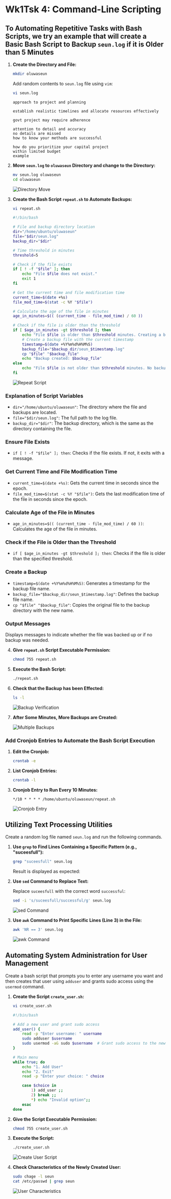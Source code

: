 # Wk1Tsk 4: Command-Line Scripting

## To Automating Repetitive Tasks with Bash Scripts, we try an example that will create a Basic Bash Script to Backup `seun.log` if it is Older than 5 Minutes

1. **Create the Directory and File:**

    ```bash
    mkdir oluwaseun
    ```

    Add random contents to `seun.log` file using `vim`:

    ```bash
    vi seun.log
    ```

    ```
    approach to project and planning

    establish realistic timelines and allocate resources effectively

    govt project may require adherence 

    attention to detail and accuracy
    no details are missed
    how to know your methods are successful

    how do you prioritize your capital project 
    within limited budget
    example 
    ```

2. **Move `seun.log` to `oluwaseun` Directory and change to the Directory:**

    ```bash
    mv seun.log oluwaseun
    cd oluwaseun
    ```

    ![Directory Move](https://github.com/Makinates/SeunB-tasks-docs/assets/125329091/a4be4148-4f70-4bb0-b836-b0f9eb4de47e)

3. **Create the Bash Script `repeat.sh` to Automate Backups:**

    ```bash
    vi repeat.sh
    ```

    ```bash
    #!/bin/bash

    # File and backup directory location
    dir="/home/ubuntu/oluwaseun"
    file="$dir/seun.log"
    backup_dir="$dir"

    # Time threshold in minutes
    threshold=5

    # Check if the file exists
    if [ ! -f "$file" ]; then
        echo "File $file does not exist."
        exit 1
    fi

    # Get the current time and file modification time
    current_time=$(date +%s)
    file_mod_time=$(stat -c %Y "$file")

    # Calculate the age of the file in minutes
    age_in_minutes=$(( (current_time - file_mod_time) / 60 ))

    # Check if the file is older than the threshold
    if [ $age_in_minutes -gt $threshold ]; then
        echo "File $file is older than $threshold minutes. Creating a backup."
        # Create a backup file with the current timestamp
        timestamp=$(date +%Y%m%d%H%M%S)
        backup_file="$backup_dir/seun_$timestamp.log"
        cp "$file" "$backup_file"
        echo "Backup created: $backup_file"
    else
        echo "File $file is not older than $threshold minutes. No backup needed."
    fi
    ```

    ![Repeat Script](https://github.com/Makinates/SeunB-tasks-docs/assets/125329091/8a31aba2-6330-4f0a-ae8f-0ab7189bc380)

### Explanation of Script Variables

- `dir="/home/ubuntu/oluwaseun"`: The directory where the file and backups are located.
- `file="$dir/seun.log"`: The full path to the log file.
- `backup_dir="$dir"`: The backup directory, which is the same as the directory containing the file.

### Ensure File Exists

- `if [ ! -f "$file" ]; then`: Checks if the file exists. If not, it exits with a message.

### Get Current Time and File Modification Time

- `current_time=$(date +%s)`: Gets the current time in seconds since the epoch.
- `file_mod_time=$(stat -c %Y "$file")`: Gets the last modification time of the file in seconds since the epoch.

### Calculate Age of the File in Minutes

- `age_in_minutes=$(( (current_time - file_mod_time) / 60 ))`: Calculates the age of the file in minutes.

### Check if the File is Older than the Threshold

- `if [ $age_in_minutes -gt $threshold ]; then`: Checks if the file is older than the specified threshold.

### Create a Backup

- `timestamp=$(date +%Y%m%d%H%M%S)`: Generates a timestamp for the backup file name.
- `backup_file="$backup_dir/seun_$timestamp.log"`: Defines the backup file name.
- `cp "$file" "$backup_file"`: Copies the original file to the backup directory with the new name.

### Output Messages

Displays messages to indicate whether the file was backed up or if no backup was needed.

4. **Give `repeat.sh` Script Executable Permission:**

    ```bash
    chmod 755 repeat.sh
    ```

5. **Execute the Bash Script:**

    ```bash
    ./repeat.sh
    ```

6. **Check that the Backup has been Effected:**

    ```bash
    ls -l
    ```

    ![Backup Verification](https://github.com/Makinates/SeunB-tasks-docs/assets/125329091/c044dfd4-3128-4c8b-b136-29956b5c00be)

7. **After Some Minutes, More Backups are Created:**

    ![Multiple Backups](https://github.com/Makinates/SeunB-tasks-docs/assets/125329091/8efc4879-03d5-46e2-ba1f-6da5a8b39638)

### Add Cronjob Entries to Automate the Bash Script Execution

1. **Edit the Cronjob:**

    ```bash
    crontab -e
    ```

2. **List Cronjob Entries:**

    ```bash
    crontab -l
    ```

3. **Cronjob Entry to Run Every 10 Minutes:**

    ```plaintext
    */10 * * * * /home/ubuntu/oluwaseun/repeat.sh
    ```

    ![Cronjob Entry](https://github.com/Makinates/SeunB-tasks-docs/assets/125329091/224295d4-81e4-46cc-89a7-8cdeb26505fb)

## Utilizing Text Processing Utilities

Create a random log file named `seun.log` and run the following commands.

1. **Use `grep` to Find Lines Containing a Specific Pattern (e.g., "suceesfull"):**

    ```bash
    grep "suceesfull" seun.log
    ```

    Result is displayed as expected:

2. **Use `sed` Command to Replace Text:**

    Replace `suceesfull` with the correct word `successful`:

    ```bash
    sed -i 's/suceesfull/successful/g' seun.log
    ```

    ![sed Command](https://github.com/Makinates/SeunB-tasks-docs/assets/125329091/f4e795c9-18e9-47a8-9c64-b3a71414e344)

3. **Use `awk` Command to Print Specific Lines (Line 3) in the File:**

    ```bash
    awk 'NR == 3' seun.log
    ```

    ![awk Command](https://github.com/Makinates/SeunB-tasks-docs/assets/125329091/33ea80ac-067d-46e9-831a-c58fb8fb7ba2)

## Automating System Administration for User Management

Create a bash script that prompts you to enter any username you want and then creates that user using `adduser` and grants sudo access using the `usermod` command.

1. **Create the Script `create_user.sh`:**

    ```bash
    vi create_user.sh
    ```

    ```bash
    #!/bin/bash

    # Add a new user and grant sudo access
    add_user() {
        read -p "Enter username: " username
        sudo adduser $username
        sudo usermod -aG sudo $username  # Grant sudo access to the new user
    }

    # Main menu
    while true; do
        echo "1. Add User"
        echo "2. Exit"
        read -p "Enter your choice: " choice

        case $choice in
            1) add_user ;;
            2) break ;;
            *) echo "Invalid option";;
        esac
    done
    ```

2. **Give the Script Executable Permission:**

    ```bash
    chmod 755 create_user.sh
    ```

3. **Execute the Script:**

    ```bash
    ./create_user.sh
    ```

    ![Create User Script](https://github.com/Makinates/SeunB-tasks-docs/assets/125329091/bf8e903d-efd3-45e6-aadb-443802992ed7)

4. **Check Characteristics of the Newly Created User:**

    ```bash
    sudo chage -l seun
    cat /etc/passwd | grep seun
    ```

    ![User Characteristics](https://github.com/Makinates/SeunB-tasks-docs/assets/125329091/1d20718a-83af-4e3a-a8ce-2e5842e1a0c8)

